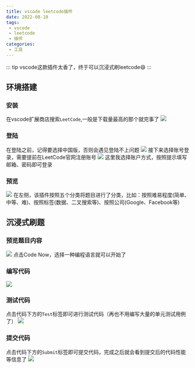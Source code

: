 ```yaml
---
title: vscode leetcode插件
date: 2022-08-10
tags:
 - vscode
 - leetcode
 - 插件
categories:
 - 工具
---
```


::: tip
vscode这款插件太香了，终于可以沉浸式刷leetcode:smile:
:::

<!-- more -->

## 环境搭建

### 安装
在vscode扩展商店搜索`LeetCode`,一般是下载量最高的那个就完事了
![](./images/vscode-leetcode-1.png)

### 登陆
在登陆之前，记得要选择中国版，否则会遇见登陆不上问题
![](./images/vscode-leetcode-2.png)
接下来选择账号登录，需要提前在LeetCode官网注册账号
![](./images/vscode-leetcode-3.png)
这里我选择账户方式，按照提示填写邮箱、密码即可登录

### 预览
![](./images/vscode-leetcode-4.png)
在左侧，该插件按照五个分类将题目进行了分类，比如：按照难易程度(简单、中等、难)、按照标签(数据、二叉搜索等)、按照公司(Google、Facebook等)

## 沉浸式刷题

### 预览题目内容
![](./images/vscode-leetcode-5.png)
点击Code Now，选择一种编程语言就可以开始了

### 编写代码
![](./images/vscode-leetcode-6.png)

### 测试代码
点击代码下方的`Test`标签即可进行测试代码（再也不用编写大量的单元测试用例了）
![](./images/vscode-leetcode-7.png)

### 提交代码
点击代码下方的`Submit`标签即可提交代码，完成之后就会看到提交后的代码性能等信息了
![](./images/vscode-leetcode-8.png)


